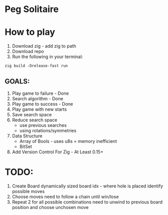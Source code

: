 # Peg Solitaire

# How to play
1. Download zig - add zig to path
2. Download repo
3. Run the following in your terminal:
``` zig
zig build -Drelease-fast run
```

## GOALS:
1. Play game to failure - Done
2. Search algorithm - Done
3. Play game to success - Done
4. Play game with new starts
5. Save search space
6. Reduce search space
    - use previous searches
    - using rotations/symmetries
7. Data Structure
    - Array of Bools - uses u8s = memory inefficient
    - BitSet
8. Add Version Control For Zig - At Least 0.15+


# TODO:
1. Create Board
 dynamically sized board
 idx - where hole is placed
 identify possible moves
2. Choose moves
 need to follow a chain until win/lose
3. Repeat 2 for all possible combinations
 need to unwind to previous board position and choose unchosen move
